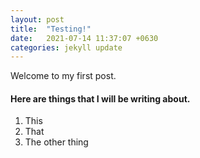 ```yaml
---
layout: post
title:  "Testing!"
date:   2021-07-14 11:37:07 +0630
categories: jekyll update
---
```

Welcome to my first post.

#### Here are things that I will be writing about.
1. This
2. That
3. The other thing